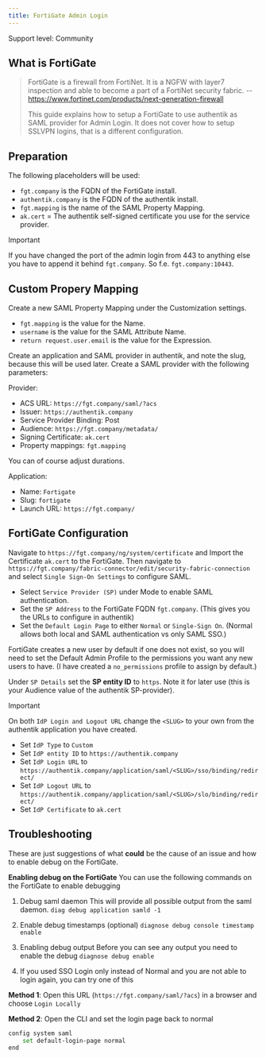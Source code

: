 ```yaml
---
title: FortiGate Admin Login
---
```


<span class="badge badge--secondary">Support level: Community</span>

## What is FortiGate

> FortiGate is a firewall from FortiNet. It is a NGFW with layer7 inspection and able to become a part of a FortiNet security fabric.
> -- https://www.fortinet.com/products/next-generation-firewall
>
> This guide explains how to setup a FortiGate to use authentik as SAML provider for Admin Login. It does not cover how to setup SSLVPN logins, that is a different configuration.

## Preparation

The following placeholders will be used:

-   `fgt.company` is the FQDN of the FortiGate install.
-   `authentik.company` is the FQDN of the authentik install.
-   `fgt.mapping` is the name of the SAML Property Mapping.
-   `ak.cert` = The authentik self-signed certificate you use for the service provider.

> [!IMPORTANT]
> If you have changed the port of the admin login from 443 to anything else you have to append it behind `fgt.company`. So f.e. `fgt.company:10443`.

## Custom Propery Mapping

Create a new SAML Property Mapping under the Customization settings.

-   `fgt.mapping` is the value for the Name.
-   `username` is the value for the SAML Attribute Name.
-   `return request.user.email` is the value for the Expression.

Create an application and SAML provider in authentik, and note the slug, because this will be used later. Create a SAML provider with the following parameters:

Provider:

-   ACS URL: `https://fgt.company/saml/?acs`
-   Issuer: `https://authentik.company`
-   Service Provider Binding: Post
-   Audience: `https://fgt.company/metadata/`
-   Signing Certificate: `ak.cert`
-   Property mappings: `fgt.mapping`

You can of course adjust durations.

Application:

-   Name: `Fortigate`
-   Slug: `fortigate`
-   Launch URL: `https://fgt.company/`

## FortiGate Configuration

Navigate to `https://fgt.company/ng/system/certificate` and Import the Certificate `ak.cert` to the FortiGate.
Then navigate to `https://fgt.company/fabric-connector/edit/security-fabric-connection` and select `Single Sign-On Settings` to configure SAML.

-   Select `Service Provider (SP)` under Mode to enable SAML authentication.
-   Set the `SP Address` to the FortiGate FQDN `fgt.company`. (This gives you the URLs to configure in authentik)
-   Set the `Default Login Page` to either `Normal` or `Single-Sign On`. (Normal allows both local and SAML authentication vs only SAML SSO.)

FortiGate creates a new user by default if one does not exist, so you will need to set the Default Admin Profile to the permissions you want any new users to have. (I have created a `no_permissions` profile to assign by default.)

Under `SP Details` set the **SP entity ID** to `https`. Note it for later use (this is your Audience value of the authentik SP-provider).

> [!IMPORTANT]
> On both `IdP Login and Logout URL` change the `<SLUG>` to your own from the authentik application you have created.

-   Set `IdP Type` to `Custom`
-   Set `IdP entity ID` to `https://authentik.company`
-   Set `IdP Login URL` to `https://authentik.company/application/saml/<SLUG>/sso/binding/redirect/`
-   Set `IdP Logout URL` to `https://authentik.company/application/saml/<SLUG>/slo/binding/redirect/`
-   Set `IdP Certificate` to `ak.cert`

## Troubleshooting

These are just suggestions of what **could** be the cause of an issue and how to enable debug on the FortiGate.

**Enabling debug on the FortiGate**
You can use the following commands on the FortiGate to enable debugging

1. Debug saml daemon
   This will provide all possible output from the saml daemon.
   `diag debug application samld -1`

2. Enable debug timestamps (optional)
   `diagnose debug console timestamp enable`

3. Enabling debug output
   Before you can see any output you need to enable the debug
   `diagnose debug enable`

4. If you used SSO Login only instead of Normal and you are not able to login again, you can try one of this

**Method 1**:
Open this URL (`https://fgt.company/saml/?acs`) in a browser and choose `Login Locally`

**Method 2**:
Open the CLI and set the login page back to normal

```bash
config system saml
    set default-login-page normal
end
```
